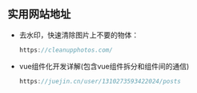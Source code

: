 ## 实用网站地址

- 去水印，快速清除图片上不要的物体：

  ```js
  https://cleanupphotos.com/
  ```

- vue组件化开发详解(包含vue组件拆分和组件间的通信)

  ```js
  https://juejin.cn/user/1310273593422024/posts
  ```

  